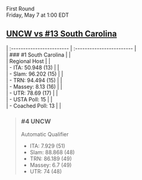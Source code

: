 First Round  
Friday, May 7 at 1:00 EDT
## [UNCW vs #13 South Carolina](https://www.ncaa.com/game/5833382) 

| :------------------------ | :------------------------ |  
| ### #1 South Carolina     | |  
| Regional Host             | |  
| - ITA: 50.948 (13)        | |  
| - Slam: 96.202 (15)       | |  
| - TRN: 94.494 (15)        | |  
| - Massey: 8.13 (16)       | |  
| - UTR: 78.69 (17)         | |  
| - USTA Poll: 15           | |  
| - Coached Poll: 13        | |  

> ### #4 UNCW  
> Automatic Qualifier  
> - ITA: 7.929 (51)  
> - Slam: 88.868 (48)  
> - TRN: 86.189 (49)  
> - Massey: 6.7 (49)  
> - UTR: 74 (48)  